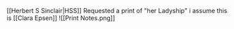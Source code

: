 
[[Herbert S Sinclair|HSS]] Requested a print of "her Ladyship" i assume this is [[Clara Epsen]]
![[Print Notes.png]]